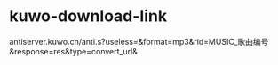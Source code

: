 # kuwo-download-link
antiserver.kuwo.cn/anti.s?useless=&format=mp3&rid=MUSIC_歌曲编号&response=res&type=convert_url&
